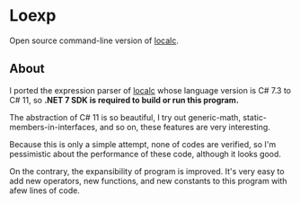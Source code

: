 # Loexp
Open source command-line version of [localc](https://github.com/differentrain/LocalcDocuments). 

## About

I ported the expression parser of [localc](https://github.com/differentrain/LocalcDocuments) whose language version is C# 7.3  to C# 11, so **.NET 7 SDK is required to build or run this program.** 

The abstraction of  C# 11 is so beautiful, I try out generic-math, static-members-in-interfaces,  and so on, these features are very interesting.

Because this is only a simple attempt, none of codes are verified, so I'm pessimistic about the performance of these code, although it looks good.

On the contrary, the expansibility of program is improved. It's very easy to add new operators, new functions, and new constants to this program with afew lines of code.

